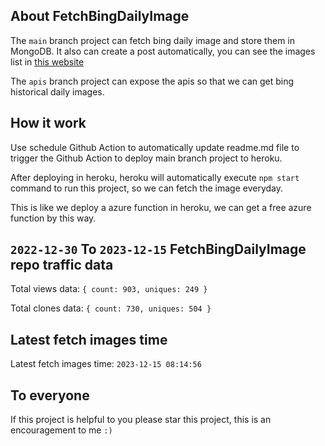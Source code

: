 ## About FetchBingDailyImage

The `main` branch project can fetch bing daily image and store them in MongoDB.
It also can create a post automatically, you can see the images list in [this website](https://oursalbum.netlify.app)

The `apis` branch project can expose the apis so that we can get bing historical daily images.

## How it work

Use schedule Github Action to automatically update readme.md file to trigger the Github Action to deploy main branch project to heroku.

After deploying in heroku, heroku will automatically execute `npm start` command to run this project, so we can fetch the image everyday.

This is like we deploy a azure function in heroku, we can get a free azure function by this way.

## `2022-12-30` To `2023-12-15` FetchBingDailyImage repo traffic data

Total views data: `{ count: 903, uniques: 249 }`

Total clones data: `{ count: 730, uniques: 504 }`

## Latest fetch images time

Latest fetch images time: `2023-12-15 08:14:56`

## To everyone

If this project is helpful to you please star this project, this is an encouragement to me `:)`



